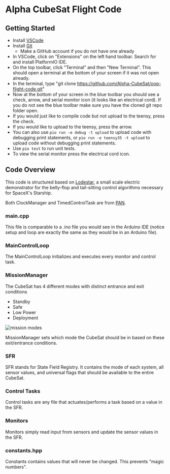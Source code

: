 # Alpha CubeSat Flight Code

## Getting Started

* Install [VSCode](https://code.visualstudio.com/download)
* Install [Git](https://www.atlassian.com/git/tutorials/install-git)
    * Make a GitHub account if you do not have one already
* In VSCode, click on "Extensions" on the left hand toolbar. Search for and install PlatformIO IDE.
* On the top toolbar, click "Terminal" and then "New Terminal". This should open a terminal at the bottom of your screen if it was not open already.
* In the terminal, type "git clone https://github.com/Alpha-CubeSat/oop-flight-code.git"
* Now at the bottom of your screen in the blue toolbar you should see a check, arrow, and serial monitor icon (it looks like an electrical cord). If you do not see the blue toolbar make sure you have the cloned git repo folder open.
* If you would just like to compile code but not upload to the teensy, press the check.
* If you would like to upload to the teensy, press the arrow.
* You can also use `pio run -e debug -t upload` to upload code with debugging print statements, or `pio run -e teensy35 -t upload` to upload code without debugging print statements.
* Use `pio test` to run unit tests.
* To view the serial monitor press the electrical cord icon.

## Code Overview

This code is structured based on [Lodestar](https://github.com/shihaocao/lodestar), a small scale electric demonstrator for the belly-flop and tail-sitting control algorithms necessary for SpaceX's Starship.

Both ClockManager and TimedControlTask are from [PAN](https://github.com/pathfinder-for-autonomous-navigation).

### main.cpp
This file is comparable to a .ino file you would see in the Arduino IDE (notice setup and loop are exactly the same as they would be in an Arduino file). 

### MainControlLoop
The MainControlLoop initializes and executes every monitor and control task.

### MissionManager
The CubeSat has 4 different modes with distinct entrance and exit conditions
* Standby 
* Safe
* Low Power
* Deployment

![mission modes](https://github.com/Alpha-CubeSat/oop-flight-code/blob/main/flight_code.png "mission modes")

MissionManager sets which mode the CubeSat should be in based on these exit/entrance conditions.

### SFR
SFR stands for State Field Registry. It contains the mode of each system, all sensor values, and universal flags that should be available to the entire CubeSat. 

### Control Tasks
Control tasks are any file that actuates/performs a task based on a value in the SFR. 

### Monitors
Monitors simply read input from sensors and update the sensor values in the SFR.

### constants.hpp
Constants contains values that will never be changed. This prevents "magic numbers".





